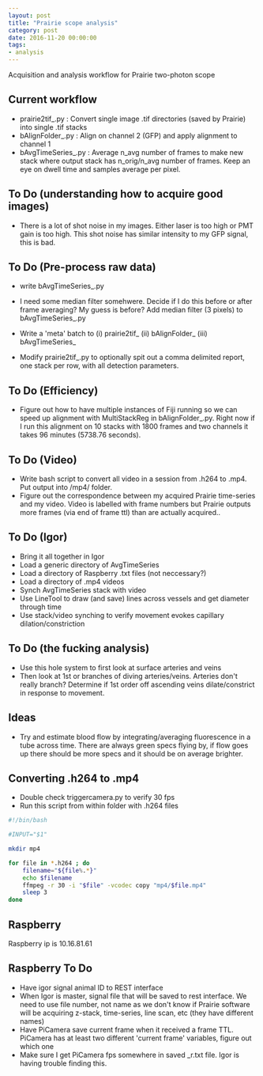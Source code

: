 ```yaml
---
layout: post
title: "Prairie scope analysis"
category: post
date: 2016-11-20 00:00:00
tags:
- analysis
---
```


Acquisition and analysis workflow for Prairie two-photon scope

## Current workflow

 - prairie2tif_.py : Convert single image .tif directories (saved by Prairie) into single .tif stacks
 - bAlignFolder_.py : Align on channel 2 (GFP) and apply alignment to channel 1
 - bAvgTimeSeries_.py : Average n_avg number of frames to make new stack where output stack has n_orig/n_avg number of frames. Keep an eye on dwell time and samples average per pixel.
 
## To Do (understanding how to acquire good images)

  - There is a lot of shot noise in my images. Either laser is too high or PMT gain is too high. This shot noise has similar intensity to my GFP signal, this is bad.
  
## To Do (Pre-process raw data)
 
  - write bAvgTimeSeries_.py
  - I need some median filter somehwere. Decide if I do this before or after frame averaging? My guess is before? Add median filter (3 pixels) to bAvgTimeSeries_.py
  
  - Write a 'meta' batch to (i) prairie2tif_ (ii) bAlignFolder_ (iii) bAvgTimeSeries_

  - Modify prairie2tif_.py to optionally spit out a comma delimited report, one stack per row, with all detection parameters.
 
## To Do (Efficiency)

  - Figure out how to have multiple instances of Fiji running so we can speed up alignment with MultiStackReg in bAlignFolder_.py. Right now if I run this alignment on 10 stacks with 1800 frames and two channels it takes 96 minutes (5738.76 seconds).
    
## To Do (Video)

  - Write bash script to convert all video in a session from .h264 to .mp4. Put output into /mp4/ folder.
  - Figure out the correspondence between my acquired Prairie time-series and my video. Video is labelled with frame numbers but Prairie outputs more frames (via end of frame ttl) than are actually acquired..
  
## To Do (Igor)

  - Bring it all together in Igor
  - Load a generic directory of AvgTimeSeries
  - Load a directory of Raspberry .txt files (not neccessary?)
  - Load a directory of .mp4 videos
  - Synch AvgTimeSeries stack with video
  - Use LineTool to draw (and save) lines across vessels and get diameter through time
  - Use stack/video synching to verify movement evokes capillary dilation/constriction
  
## To Do (the fucking analysis)

  - Use this hole system to first look at surface arteries and veins
  - Then look at 1st or branches of diving arteries/veins. Arteries don't really branch? Determine if 1st order off ascending veins dilate/constrict in response to movement.
  
## Ideas

  - Try and estimate blood flow by integrating/averaging fluorescence in a tube across time. There are always green specs flying by, if flow goes up there should be more specs and it should be on average brighter.
  
## Converting .h264 to .mp4

 - Double check triggercamera.py to verify 30 fps
 - Run this script from within folder with .h264 files
 
```bash
#!/bin/bash

#INPUT="$1"

mkdir mp4

for file in *.h264 ; do
	filename="${file%.*}"
	echo $filename
	ffmpeg -r 30 -i "$file" -vcodec copy "mp4/$file.mp4"
	sleep 3
done
```

## Raspberry

Raspberry ip is 10.16.81.61

## Raspberry To Do

  - Have igor signal animal ID to REST interface
  - When Igor is master, signal file that will be saved to rest interface. We need to use file number, not name as we don't know if Prairie software will be acquiring z-stack, time-series, line scan, etc (they have different names)
  - Have PiCamera save current frame when it received a frame TTL. PiCamera has at least two different 'current frame' variables, figure out which one
  - Make sure I get PiCamera fps somewhere in saved _r.txt file. Igor is having trouble finding this.
  
